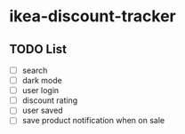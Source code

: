 # ikea-discount-tracker

## TODO List

- [ ] search
- [ ] dark mode
- [ ] user login
- [ ] discount rating
- [ ] user saved
- [ ] save product notification when on sale
